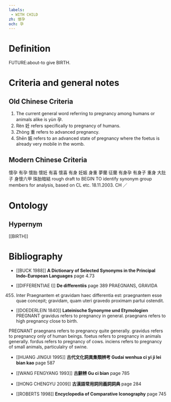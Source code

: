 ```yaml
---
labels: 
 - WITH CHILD
zh: 懷孕
och: 孕
---
```


# Definition
FUTURE:about-to give BIRTH.
# Criteria and general notes
## Old Chinese Criteria
1. The current general word referring to pregnancy among humans or animals alike is yùn 孕.
2. Rèn 妊 refers specifically to pregnancy of humans.
3. Zhòng 重 refers to advanced pregnancy.
4. Shēn 娠 refers to an advanced state of pregnancy where the foetus is already very mobile in the womb.
## Modern Chinese Criteria
懷孕
有孕
懷胎
懷妊
有喜
懷喜
有身
妊娠
身重
夢蘭
征蘭
有身孕
有身子
重身
大肚子
身懷六甲
珠胎暗結
rough draft to BEGIN TO identify synonym group members for analysis, based on CL etc. 18.11.2003. CH ／
# Ontology

## Hypernym
[[BIRTH]]
# Bibliography
- [[BUCK 1988]]
**A Dictionary of Selected Synonyms in the Principal Indo-European Languages** page 4.73

- [[DIFFERENTIAE I]]
**De differentiis** page 389
PRAEGNANS, GRAVIDA
455. Inter Praegnantem et gravidam haec differentia est: praegnantem esse quae concepit; gravidam, quam uteri gravedo proximam partui ostendit.
- [[DOEDERLEIN 1840]]
**Lateinische Synonyme und Etymologien** 
PREGNANT
gravidus refers to pregnancy in general.
praegnans refers to high pregnancy close to birth.

PREGNANT
praegnans refers to pregnancy quite generally.
gravidus refers to pregnancy only of human beings.
foetus refers to pregnancy in animals generally.
fordus refers to pregnancy of cows.
inciens refers to pregnancy of small animals, particulalry of swine.
- [[HUANG JINGUI 1995]]
**古代文化詞異集類辨考 Gudai wenhua ci yi ji lei bian kao** page 587

- [[WANG FENGYANG 1993]]
**古辭辨 Gu ci bian** page 785

- [[HONG CHENGYU 2009]]
**古漢語常用詞同義詞詞典** page 284

- [[ROBERTS 1998]]
**Encyclopedia of Comparative Iconography** page 745
